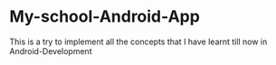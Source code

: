 # My-school-Android-App
This is a try to implement all the concepts that I have learnt till now in Android-Development

